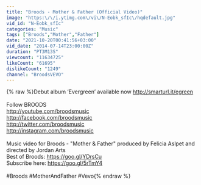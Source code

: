 ```yaml
---
title: "Broods - Mother & Father (Official Video)"
image: "https:\/\/i.ytimg.com\/vi\/N-Eobk_sfIc\/hqdefault.jpg"
vid_id: "N-Eobk_sfIc"
categories: "Music"
tags: ["Broods","Mother","Father"]
date: "2021-10-20T00:41:56+03:00"
vid_date: "2014-07-14T23:00:00Z"
duration: "PT3M13S"
viewcount: "11634725"
likeCount: "61695"
dislikeCount: "1249"
channel: "BroodsVEVO"
---
```

{% raw %}Debut album ‘Evergreen’ available now <a rel="nofollow" target="blank" href="http://smarturl.it/egreen">http://smarturl.it/egreen</a><br /><br />Follow BROODS<br /><a rel="nofollow" target="blank" href="http://youtube.com/broodsmusic">http://youtube.com/broodsmusic</a><br /><a rel="nofollow" target="blank" href="http://facebook.com/broodsmusic">http://facebook.com/broodsmusic</a><br /><a rel="nofollow" target="blank" href="http://twitter.com/broodsmusic">http://twitter.com/broodsmusic</a><br /><a rel="nofollow" target="blank" href="http://instagram.com/broodsmusic">http://instagram.com/broodsmusic</a><br /><br />Music video for Broods - &quot;Mother &amp; Father&quot; produced by Felicia Aslpet and<br />directed by Jordan Arts<br />Best of Broods: <a rel="nofollow" target="blank" href="https://goo.gl/YDrsCu">https://goo.gl/YDrsCu</a><br />Subscribe here: <a rel="nofollow" target="blank" href="https://goo.gl/5rTmY4">https://goo.gl/5rTmY4</a><br /><br />#Broods #MotherAndFather #Vevo{% endraw %}
